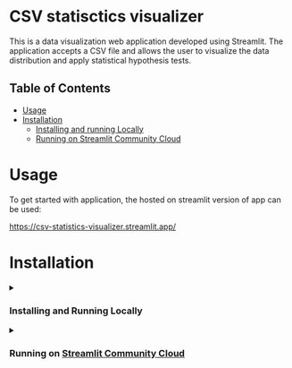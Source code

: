 # CSV statisctics visualizer

This is a data visualization web application developed using Streamlit.
The application accepts a CSV file and allows the user to visualize the data distribution and apply statistical hypothesis tests.

## Table of Contents

- [Usage](#usage)
- [Installation](#installation)
  - [Installing and running Locally](#installing-and-running-locally)
  - [Running on Streamlit Community Cloud](#running-on-streamlit-community-cloud)


# Usage

To get started with application, the hosted on streamlit version of app can be used:

https://csv-statistics-visualizer.streamlit.app/

# Installation

<details>
<summary>

### Installing and Running Locally
</summary>

### Pre-requisites

- [Anaconda](https://www.anaconda.com/products/distribution)

### Steps:

1. Clone the repository
    ```
    git clone https://github.com/Rivgad/csv-statistics-visualizer
    cd csv-statistics-visualizer
    ```

2. Create a new Conda environment and activate it
    ```
    conda env create -f conda-env.yml
    conda activate csv-statistics-visualizer-env
    ```

3. Run the Streamlit app
    ```
    streamlit run app/streamlit_app.py
    ```
    or (for Windows)
    ```
    python -m streamlit run app/streamlit_app.py
    ```

</details>

<details>
<summary>

### Running on [Streamlit Community Cloud](https://share.streamlit.io/)
</summary>

1. Fork repository \*[click here](https://github.com/Rivgad/csv-statistics-visualizer/fork)\*

2. To deploy an app, click "New app" from the upper right corner of your workspace. ![Alt text](https://docs.streamlit.io/images/streamlit-community-cloud/deploy-empty-new-app.png)

3. Fill in:
    - Repository: %your_github_username%/csv-statistics-visualizer
    - Branch: main
    - Main file path: app/streamlit_app.py
4. Click 'Advanced settings...' and choose Python version 3.10
5. Click 'Deploy!'

</details>
